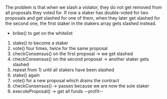 The problem is that when we slash a violator, they do not get removed from all proposals they voted for. If now a staker has double-voted for two proposals and get slashed for one of them, when they later get slashed for the second one, the first staker in the stakers array gets slashed instead.

* bribe() to get on the whitelist
1) stake() to become a staker
2) vote() four times, twice for the same proposal
3) checkConsensus() on the first proposal -> we get slashed
4) checkConsensus() on the second proposal -> another staker gets slashed
5) repeat from 1) until all stakers have been slashed
6) stake() again
7) vote() for a new proposal which drains the contract
8) checkConsensus() -> passes because we are now the sole staker
9) executeProposal() -> get all funds --profit--